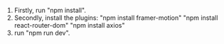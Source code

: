 1. Firstly, run "npm install".
2. Secondly, install the plugins: "npm install framer-motion"
                                  "npm install react-router-dom"
                                  "npm install axios"
3. run "npm run dev".
